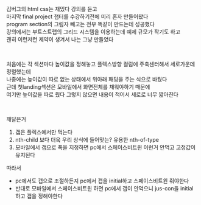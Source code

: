 김버그의 html css는 재밌다 강의를 듣고  
마지막 final project 챕터를 수강하기전에 미리 혼자 만들어봤다  
program section의 그림자 빼고는 전부 똑같이 만드는데 성공했다  
강의에서는 부트스트랩의 그리드 시스템을 이용하는데 예제 규모가 작기도 하고  
괜히 이런저런 제약이 생겨서 나는 그냥 만들었다

<br>

처음에는 각 섹션마다 높이값을 정해놓고 플렉스방향 컬럼에 주축센터해서 세로가운데 정렬했는데  
나중에는 높이값이 따로 없는 상태에서 위아래 패딩을 주는 식으로 바꿨다  
근데 첫landing섹션은 모바일에서 화면전체를 채워야하기 때문에  
여기만 높이값을 따로 줬다 그렇지 않으면 내용이 적어서 세로로 너무 짧아진다

<br>

깨달은거  
1. 갭은 플렉스에서만 먹는다  
2. nth-child 보다 더욱 우리 상식에 들어맞는? 유용한 nth-of-type  
3. 모바일에서 갭으로 폭을 지정하면 pc에서 스페이스비트윈 이런거 안먹고 고정값이 유지된다  

따라서
- pc에서도 갭으로 조절하든지 pc에서 갭을 initial하고 스페이스비트윈 줘야한다
- 반대로 모바일에서 스페이스비트윈 하면 pc에서 갭이 안먹으니 jus-con을 initial하고 갭을 정해야한다
